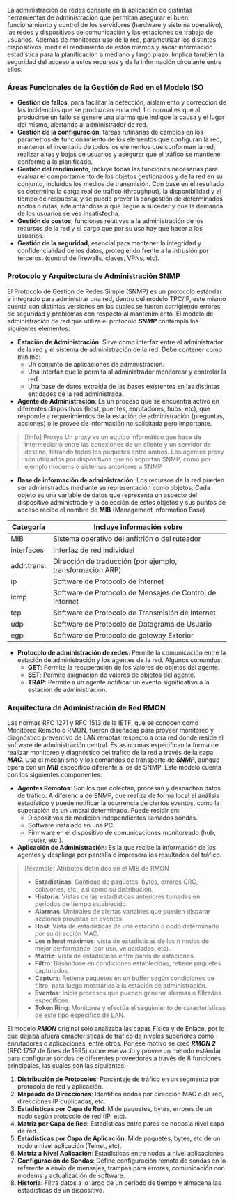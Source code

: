 La administración de redes consiste en la aplicación de distintas herramientas de administración que permitan asegurar el buen funcionamiento y control de los servidores (hardware y sistema operativo), las redes y dispositivos de comunicación y las estaciones de trabajo de usuarios. Además de monitorear uso de la red, parametrizar los distintos dispositivos, medir el rendimiento de estos mismos y sacar información estadística para la planificación a mediano y largo plazo.
Implica también la seguridad del acceso a estos recursos y de la información circulante entre ellos.

### Áreas Funcionales de la Gestión de Red en el Modelo ISO

- **Gestión de fallos**, para facilitar la detección, aislamiento y corrección de las incidencias que se produzcan en la red, Lo normal es que al producirse un fallo se genere una alarma que indique la causa y el lugar del mismo, alertando al administrador de red.
- **Gestión de la configuración**, tareas rutinarias de cambios en los parámetros de funcionamiento de los elementos que configuran la red, mantener el inventario de todos los elementos que conforman la red, realizar altas y bajas de usuarios y asegurar que el tráfico se mantiene conforme a lo planificado.
- **Gestión del rendimiento**, incluye todas las funciones necesarias para evaluar el comportamiento de los objetos gestionados y de la red en su conjunto, incluidos los medios de transmisión. Con base en el resultado se determina la carga real de tráfico (throughput), la disponibilidad y el tiempo de respuesta, y se puede prever la congestión de determinados nodos o rutas, adelantándose a que llegue a suceder y que la demanda de los usuarios se vea insatisfecha.
- **Gestión de costos**, funciones relativas a la administración de los recursos de la red y el cargo que por su uso hay que hacer a los usuarios.
- **Gestión de la seguridad**, esencial para mantener la integridad y confidencialidad de los datos, protegiendo frente a la intrusión por terceros. (control de firewalls, claves, VPNs, etc).

### Protocolo y Arquitectura de Administración SNMP

El Protocolo de Gestion de Redes Simple (SNMP) es un protocolo estándar e integrado para administrar una red, dentro del modelo TPC/IP, este mismo cuenta con distintas versiones en las cuales se fueron corrigiendo errores de seguridad y problemas con respecto al mantenimiento.
El modelo de administración de red que utiliza el protocolo ***SNMP*** contempla los siguientes elementos:

- **Estación de Administración**: Sirve como interfaz entre el administrador de la red y el sistema de administración de la red. Debe contener como mínimo:
	- Un conjunto de aplicaciones de administración.
	- Una interfaz que le permita al administrador monitorear y controlar la red.
	- Una base de datos extraída de las bases existentes en las distintas entidades de la red administrada.
- **Agente de Administración**: Es un proceso que se encuentra activo en diferentes dispositivos (host, puentes, enrutadores, hubs, etc), que responde a requerimientos de la estación de administración (preguntas, acciones) o le provee de información no solicitada pero importante.

>[!info] Proxys
>Un proxy es un equipo informático que hace de intermediario entre las conexiones de un cliente y un servidor de destino, filtrando todos los paquetes entre ambos. Los agentes proxy son utilizados por dispositivos que no soportan SNMP, como por ejemplo modems o sistemas anteriores a SNMP


- **Base de información de administración**: Los recursos de la red pueden ser administrados mediante su representación como objetos. Cada objeto es una variable de datos que representa un aspecto del dispositivo administrado y la colección de estos objetos y sus puntos de acceso recibe el nombre de **MIB** (Management Information Base)

|Categoría|Incluye información sobre|
|---|---|
|MIB|Sistema operativo del anfitrión o del ruteador|
|interfaces|Interfaz de red individual|
|addr.trans.|Dirección de traducción (por ejemplo, transformación ARP)|
|ip|Software de Protocolo de Internet|
|icmp|Software de Protocolo de Mensajes de Control de Internet|
|tcp|Software de Protocolo de Transmisión de Internet|
|udp|Software de Protocolo de Datagrama de Usuario|
|egp|Software de Protocolo de gateway Exterior|

- **Protocolo de administración de redes**: Permite la comunicación entre la estación de administración y los agentes de la red. Algunos comandos:
	- **GET**: Permite la recuperación de los valores de objetos del agente.
	- **SET**: Permite asignación de valores de objetos del agente.
	- **TRAP**: Permite a un agente notificar un evento significativo a la estación de administración.

### Arquitectura de Administración de Red RMON

Las normas RFC 1271 y RFC 1513 de la IETF, que se conocen como Monitoreo Remoto o RMON, fueron diseñadas para proveer monitoreo y diagnóstico preventivo de LAN remotas respecto a otra red donde reside el software de administración central.
Estas normas especifican la forma de realizar monitoreo y diagnóstico del tráfico de la red a través de la capa ***MAC***. Usa el mecanismo y los comandos de transporte de ***SNMP***, aunque opera con un ***MIB*** específico diferente a los de SNMP.
Este modelo cuenta con los siguientes componentes:

- **Agentes Remotos**: Son los que colectan, procesan y despachan datos de tráfico. A diferencia de SNMP, que realiza de forma local el análisis estadístico y puede notificar la ocurrencia de ciertos eventos, como la superación de un umbral determinado. Puede residir en:
	- Dispositivos de medición independientes llamados sondas.
	- Software instalado en una PC.
	- Firmware en el dispositivo de comunicaciones monitoreado (hub, router, etc.).
- **Aplicación de Administración**: Es la que recibe la información de los agentes y despliega por pantalla o impresora los resultados del tráfico.

>[!example] Atributos definidos en el MIB de RMON
>- **Estadísticas**: Cantidad de paquetes, bytes, errores CRC, colisiones, etc., así como su distribución.
>- **Historia**: Vistas de las estadísticas anteriores tomadas en períodos de tiempo establecido.
>- **Alarmas**: Umbrales de ciertas variables que pueden disparar acciones previstas en eventos.
>- **Host**: Vista de estadísticas de una estación o nodo determinado por su dirección MAC.
>- **Los n host máximos**: vista de estadísticas de los n nodos de mejor performance (por uso, velocidades, etc).
>- **Matriz**: Vista de estadísticas entre pares de estaciones.
>- **Filtro**: Basándose en condiciones establecidas, retiene paquetes capturados.
>- **Captura**: Retiene paquetes en un buffer según condiciones de filtro, para luego mostrarlos a la estación de administración.
>- **Eventos**: Inicia procesos que pueden generar alarmas o filtrados específicos.
>- **Token Ring**: Monitorea y efectúa el seguimiento de características de este tipo específico de LAN.

El modelo ***RMON*** original solo analizaba las capas Física y de Enlace, por lo que dejaba afuera características de tráfico de niveles superiores como enrutadores o aplicaciones, entre otros. Por ese motivo se creó ***RMON 2*** (RFC 1757 de fines de 1995) cubre ese vacío y
provee un método estándar para configurar sondas de diferentes proveedores a través de 8 funciones principales, las cuales son las siguientes:

1. **Distribución de Protocolos**: Porcentaje de tráfico en un segmento por protocolo de red y aplicación.
2. **Mapeado de Direcciones**: Identifica nodos por dirección MAC o de red, direcciones IP duplicadas, etc.
3. **Estadísticas por Capa de Red**: Mide paquetes, bytes, errores de un nodo según protocolo de red (IP, etc).
4. **Matriz por Capa de Red**: Estadísticas entre pares de nodos a nivel capa de red.
5. **Estadísticas por Capa de Aplicación**: Mide paquetes, bytes, etc de un nodo a nivel aplicación (Telnet, etc).
6. **Matriz a Nivel Aplicación**: Estadísticas entre nodos a nivel aplicaciones
7. **Configuración de Sondas**: Define configuración remota de sondas en lo referente a envío de mensajes, trampas para errores, comunicación con modems y actualización de software.
8. **Historia**: Filtra datos a lo largo de un período de tiempo y almacena las estadísticas de un dispositivo.

